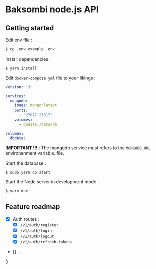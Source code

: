 # Baksombi node.js API

## Getting started

Edit env file :

```bash
$ cp .env.example .env
```

Install dependencies :

```bash
$ yarn install
```

Edit `docker-compose.yml` file to your likings :

```yml
version: '3'

services:
  mongodb:
    image: mongo:latest
    ports:
      - '27017:27017'
    volumes:
      - dbdata:/data/db

volumes:
  dbdata:
```

**IMPORTANT !!! :** The mongodb service must refers to the `MONGODB_URL` environenment variable.
file.

Start the database :

```bash
$ sudo yarn db:start
```

Start the Node server in development mode :

```bash
$ yarn dev
```

## Feature roadmap

- [x] Auth routes :
  - [x] `/v1/auth/register`
  - [x] `/v1/auth/login`
  - [x] `/v1/auth/logout`
  - [x] `/v1/auth/refresh-tokens`
- [] ....

§

